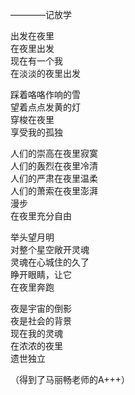 ————记放学  
  
出发在夜里  
在夜里出发  
现在有一个我  
在淡淡的夜里出发  
  
踩着咯咯作响的雪  
望着点点发黄的灯  
穿梭在夜里  
享受我的孤独  
  
人们的崇高在夜里寂寞  
人们的轰烈在夜里冷清  
人们的严肃在夜里温柔  
人们的萧索在夜里澎湃  
漫步  
在夜里充分自由  
  
举头望月明  
对整个星空敞开灵魂  
灵魂在心城住的久了  
睁开眼睛，让它  
在夜里奔跑  
  
夜是宇宙的倒影  
夜是社会的背景  
现在我的灵魂  
在浓浓的夜里  
遗世独立  
  
（得到了马丽畅老师的A+++）  
